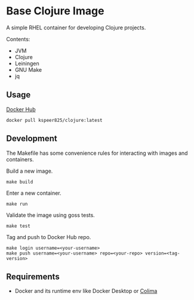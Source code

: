 # Base Clojure Image
A simple RHEL container for developing Clojure projects.

Contents:
 - JVM
 - Clojure
 - Leiningen
 - GNU Make
 - jq

## Usage
[Docker Hub](https://hub.docker.com/r/kspeer825/clojure/tags)
```
docker pull kspeer825/clojure:latest
```

## Development
The Makefile has some convenience rules for interacting with images and containers.

Build a new image.
```
make build
```
Enter a new container.
```
make run
```
Validate the image using goss tests.
```
make test
```
Tag and push to Docker Hub repo.
```
make login username=<your-username>
make push username=<your-username> repo=<your-repo> version=<tag-version>
```

## Requirements
 - Docker and its runtime env like Docker Desktop or [Colima](https://github.com/abiosoft/colima?tab=readme-ov-file#getting-started)
